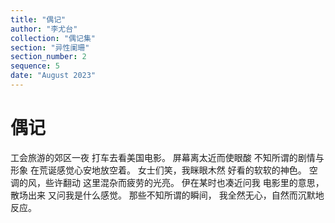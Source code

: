 ```yaml
---
title: "偶记"
author: "李尤台"
collection: "偶记集"
section: "异性阑珊"
section_number: 2
sequence: 5
date: "August 2023"
---
```


# 偶记

工会旅游的郊区一夜
打车去看美国电影。
屏幕离太近而使眼酸
不知所谓的剧情与形象
在荒诞感觉心安地放空着。
女士们笑，我眯眼木然
好看的软软的神色。
空调的风，些许翻动
这里混杂而疲劳的光亮。
伊在某时也凑近问我
电影里的意思，散场出来
又问我是什么感觉。
那些不知所谓的瞬间，
我全然无心，自然而沉默地反应。
